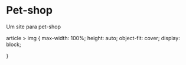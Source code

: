 # Pet-shop
 Um site para pet-shop

 article > img {
    max-width: 100%;
    height: auto;
    object-fit: cover;
    display: block;
    
}
